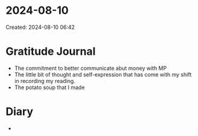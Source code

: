 # 2024-08-10
Created: 2024-08-10 06:42

# Gratitude Journal 

- The commitment to better communicate abut money with MP
- The little bit of thought and self-expression that has come with my shift in recording my reading.
- The potato soup that I made

# Diary 

- 

